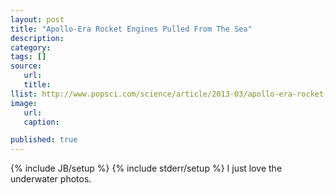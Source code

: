 ```yaml
---
layout: post
title: "Apollo-Era Rocket Engines Pulled From The Sea"
description:
category:
tags: []
source:
   url:
   title:
llist: http://www.popsci.com/science/article/2013-03/apollo-era-rocket-engines-pulled-sea
image:
   url:
   caption:

published: true
---
```


{% include JB/setup %}
{% include stderr/setup %}
I just love the underwater photos.